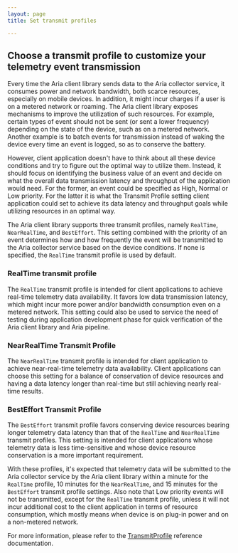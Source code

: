 ```yaml
---
layout: page
title: Set transmit profiles

---
```


## Choose a transmit profile to customize your telemetry event transmission

Every time the Aria client library sends data to the Aria collector service, it consumes power and network bandwidth,
both scarce resources, especially on mobile devices. In addition, it might incur charges if a user is on a
metered network or roaming. The Aria client library exposes mechanisms to improve the utilization
of such resources. For example, certain types of event should not be sent (or sent a lower frequency)
depending on the state of the device, such as on a metered network. Another example is to batch events for
transmission instead of waking the device every time an event is logged, so as to conserve the battery.

However, client application doesn't have to think about all these device conditions and try to figure out
the optimal way to utilize them. Instead, it should focus on identifying the business value of an event
and decide on what the overall data transmission latency and throughput of the application would need.
For the former, an event could be specified as High, Normal or Low priority. For the latter it is what the
Transmit Profile setting client application could set to achieve its data latency and throughput goals
while utilizing resources in an optimal way.

The Aria client library supports three transmit profiles, namely `RealTime`, `NearRealTime`, and `BestEffort`. This setting
combined with the priority of an event determines how and how frequently the event will be transmitted to the Aria
collector service based on the device conditions. If none is specified, the `RealTime` transmit profile is used
by default.

### RealTime transmit profile

The `RealTime` transmit profile is intended for client applications to achieve real-time telemetry data availability.
It favors low data transmission latency, which might incur more power and/or bandwidth consumption even on a metered network.
This setting could also be used to service the need of testing during application development phase for quick verification
of the Aria client library and Aria pipeline.

### NearRealTime Transmit Profile

The `NearRealTime` transmit profile is intended for client application to achieve near-real-time telemetry data availability.
Client applications can choose this setting for a balance of conservation of device resources and having a data latency longer
than real-time but still achieving nearly real-time results.

### BestEffort Transmit Profile

The `BestEffort` transmit profile favors conserving device resources bearing longer telemetry data latency than that of
the `RealTime` and `NearRealTime` transmit profiles. This setting is intended for client applications whose telemetry data is less
time-sensitive and whose device resource conservation is a more important requirement.

With these profiles, it's expected that telemetry data will be submitted to the Aria collector service by the Aria client library
within a minute for the `RealTime` profile, 10 minutes for the `NearRealTime`, and 15 minutes for the `BestEffort` transmit profile settings.
Also note that Low priority events will not be transmitted, except for the `RealTime` transmit profile, unless it will not incur
additional cost to the client application in terms of resource consumption, which mostly means when device is on plug-in power
and on a non-metered network.

For more information, please refer to the [TransmitProfile](/developer/api/aria-sdks/ios/logmanager/settransmitprofile)
reference documentation.
